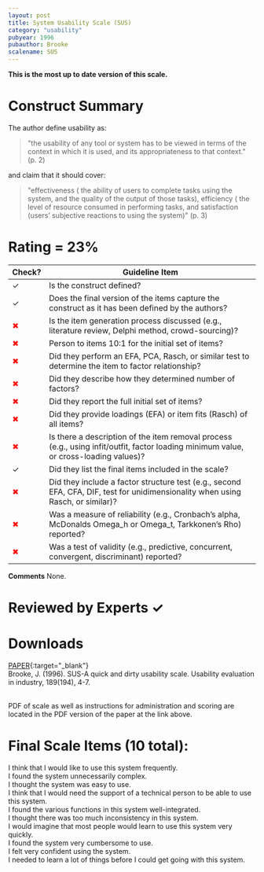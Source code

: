 ```yaml
---
layout: post
title: System Usability Scale (SUS)
category: "usability"
pubyear: 1996
pubauthor: Brooke
scalename: SUS
---
```


**This is the most up to date version of this scale.**

# Construct Summary

The author define usability as:

>"the usability of any tool or system has to be viewed in terms of the context in which it is used, and its appropriateness to that context." (p. 2)

and claim that it should cover:

>"effectiveness ( the ability of users to complete tasks using the system, and the quality of the output of those tasks), efficiency ( the level of resource consumed in performing tasks, and satisfaction (users’ subjective reactions to using the system)" (p. 3)
 

# Rating = 23% 

<table>
  <thead>
    <tr>
      <th>Check?</th>
      <th>Guideline Item</th>
    </tr>
  </thead>
  <tbody>
    <tr>
      <td>&#10003;</td>
      <td>Is the construct defined?</td>
    </tr>
    <tr>
      <td>&#10003;</td>
      <td>Does the final version of the items capture the construct as it has been defined by the authors?</td>
    </tr>
    <tr>
      <td style="color: red;">&#10006;</td>
      <td>Is the item generation process discussed (e.g., literature review, Delphi method, crowd-sourcing)?</td>
    </tr>
    <tr>
      <td style="color: red;">&#10006;</td>
      <td>Person to items 10:1 for the initial set of items?</td>
    </tr>
    <tr>
      <td style="color: red;">&#10006;</td>
      <td>Did they perform an EFA, PCA, Rasch, or similar test to determine the item to factor relationship?</td>
    </tr>
    <tr>
      <td style="color: red;">&#10006;</td>
      <td>Did they describe how they determined number of factors?</td>
    </tr>
    <tr>
      <td style="color: red;">&#10006;</td>
      <td>Did they report the full initial set of items?</td>
    </tr>
    <tr>
      <td style="color: red;">&#10006;</td>
      <td>Did they provide loadings (EFA) or item fits (Rasch) of all items?</td>
    </tr>
    <tr>
      <td style="color: red;">&#10006;</td>
      <td>Is there a description of the item removal process (e.g., using infit/outfit, factor loading minimum value, or cross-loading values)?</td>
    </tr>
    <tr>
      <td>&#10003;</td>
      <td>Did they list the final items included in the scale?</td>
    </tr>
    <tr>
      <td style="color: red;">&#10006;</td>
      <td>Did they include a factor structure test (e.g., second EFA, CFA, DIF, test for unidimensionality when using Rasch, or similar)?</td>
    </tr>
    <tr>
      <td style="color: red;">&#10006;</td>
      <td>Was a measure of reliability (e.g., Cronbach’s alpha, McDonalds Omega_h or Omega_t, Tarkkonen’s Rho) reported?</td>
    </tr>
    <tr>
      <td style="color: red;">&#10006;</td>
      <td>Was a test of validity (e.g., predictive, concurrent, convergent, discriminant) reported?</td>
    </tr>
  </tbody>
</table>

**Comments**
None.

# Reviewed by Experts &#10003;


# Downloads
[PAPER](https://www.taylorfrancis.com/chapters/edit/10.1201/9781498710411-35/sus-quick-dirty-usability-scale-john-brooke){:target="_blank"}
<br>Brooke, J. (1996). SUS-A quick and dirty usability scale. Usability evaluation in industry, 189(194), 4-7.

<br>PDF of scale as well as instructions for administration and scoring are located in the PDF version of the paper at the link above.

# Final Scale Items (10 total):

I think that I would like to use this system frequently.
<br>I found the system unnecessarily complex.
<br>I thought the system was easy to use.
<br>I think that I would need the support of a technical person to be able to use this system.
<br>I found the various functions in this system well-integrated.
<br>I thought there was too much inconsistency in this system.
<br>I would imagine that most people would learn to use this system very quickly.
<br>I found the system very cumbersome to use.
<br>I felt very confident using the system.
<br>I needed to learn a lot of things before I could get going with this system.




